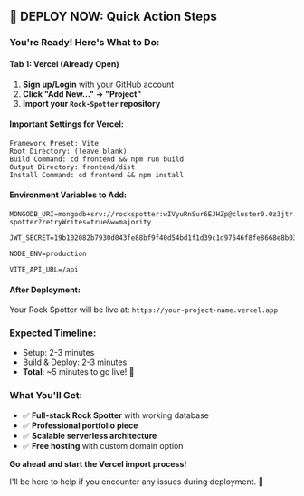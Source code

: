## 🎯 DEPLOY NOW: Quick Action Steps

### **You're Ready! Here's What to Do:**

#### **Tab 1: Vercel (Already Open)**
1. **Sign up/Login** with your GitHub account
2. **Click "Add New..." → "Project"**
3. **Import your `Rock-Spotter` repository**

#### **Important Settings for Vercel:**
```
Framework Preset: Vite
Root Directory: (leave blank)
Build Command: cd frontend && npm run build  
Output Directory: frontend/dist
Install Command: cd frontend && npm install
```

#### **Environment Variables to Add:**
```
MONGODB_URI=mongodb+srv://rockspotter:wIVyuRnSur6EJHZp@cluster0.0z3jtr.mongodb.net/rock-spotter?retryWrites=true&w=majority

JWT_SECRET=19b102082b7930d043fe88bf9f40d54bd1f1d39c1d97546f8fe8668e8b03a456fba60e2031307253b7cb3bd22803667b85fd9df023484b58187be15725daa4b7

NODE_ENV=production

VITE_API_URL=/api
```

#### **After Deployment:**
Your Rock Spotter will be live at: `https://your-project-name.vercel.app`

### **Expected Timeline:**
- Setup: 2-3 minutes
- Build & Deploy: 2-3 minutes  
- **Total**: ~5 minutes to go live! 🚀

### **What You'll Get:**
- ✅ **Full-stack Rock Spotter** with working database
- ✅ **Professional portfolio piece** 
- ✅ **Scalable serverless architecture**
- ✅ **Free hosting** with custom domain option

**Go ahead and start the Vercel import process!** 

I'll be here to help if you encounter any issues during deployment. 🎉